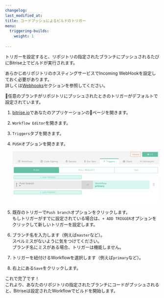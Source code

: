 ```yaml
---
changelog:
last_modified_at:
title: コードプッシュによるビルドのトリガー
menu:
  triggering-builds:
    weight: 1

---
```

トリガーを設定すると、リポジトリの指定されたブランチにプッシュされるたびにBitrise上でビルドが実行されます。

あらかじめリポジトリのホスティングサービスでIncoming WebHookを設定しておく必要があります。  
詳しくは[Webhooks](/webhooks/index)セクションを参照してください。

任意のブランチがリポジトリにプッシュされたときのトリガーがデフォルトで設定されています。  

1. [bitrise.io](https://www.bitrise.io)であなたのアプリケーションのページを開きます。
2. `Workflow Editor`を開きます。
3. `Triggers`タブを開きます。
4. `PUSH`オプションを開きます。

   ![Push trigger](/img/getting-started/triggering-builds/push-trigger.png)
5. 既存のトリガーで`Push branch`オプションをクリックします。  
   もしトリガーがすでに設定されている場合は、`+ ADD TRIGGER`オプションをクリックして新しいトリガーを設定します。
6. ブランチ名を入力します（例えば`master`など）。  
   スペルミスがないように気をつけてください。  
   ブランチ名にミスがある場合、トリガーは機能しません。
7. トリガーを紐付けるWorkflowを選択します（例えば`primary`など）。
8. 右上にある`Save`をクリックします。

これで完了です！  
これより、あなたのリポジトリの指定されたブランチにコードがプッシュされると、Bitriseは設定されたWorkflowでビルドを開始します。